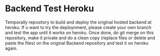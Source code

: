 # Backend Test Heroku
Temporally repository to build and deploy the original hosted backend at heroku.
If u want to try the deploynment, please create your own branch and test the app until it works on heroku. 
Once done, do git merge on this repository, make it private and do a clean copy (replace files or delete and paste the files) on the original Backend repository and test it on heroku again.

